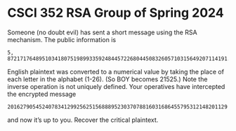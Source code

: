 # CSCI 352 RSA Group of Spring 2024

Someone (no doubt evil) has sent a short message using the RSA mechanism. The public information is 

    5, 8721717648951034180751989933592484457226804450832605710315649207114191.

English plaintext was converted to a numerical value by taking the place of each letter in the
alphabet (1-26). (So BOY becomes 21525.) Note the inverse operation is not uniquely defined. 
Your operatives have intercepted the encrypted message 

    2016279054524078341299256251568889523037078816031686455795312148201129

and now it’s up to you. Recover the critical plaintext.